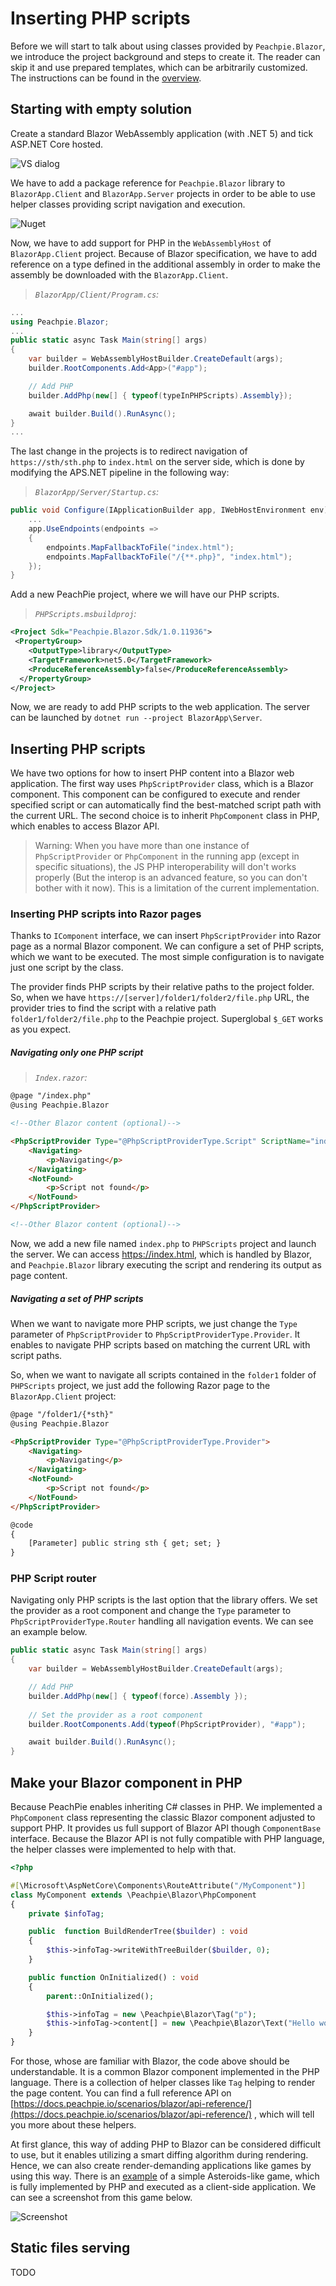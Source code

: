 # Inserting PHP scripts

Before we will start to talk about using classes provided by `Peachpie.Blazor`, we introduce the project background and steps to create it. The reader can skip it and use prepared templates, which can be arbitrarily customized. The instructions can be found in the [overview](https://docs.peachpie.io/scenarios/blazor/overview/).

## Starting with empty solution

Create a standard Blazor WebAssembly application (with .NET 5) and tick ASP.NET Core hosted.

![VS dialog](./images/creating-web-assembly.png)

We have to add a package reference for `Peachpie.Blazor` library to `BlazorApp.Client` and `BlazorApp.Server` projects in order to be able to use helper classes providing script navigation and execution.

![Nuget](./images/nuget.png)

Now, we have to add support for PHP in the `WebAssemblyHost` of `BlazorApp.Client` project. Because of Blazor specification, we have to add reference on a type defined in the additional assembly in order to make the assembly be downloaded with the `BlazorApp.Client`. 

> *`BlazorApp/Client/Program.cs`:*

```c#
...
using Peachpie.Blazor;
...
public static async Task Main(string[] args)
{
    var builder = WebAssemblyHostBuilder.CreateDefault(args);
    builder.RootComponents.Add<App>("#app");

    // Add PHP
    builder.AddPhp(new[] { typeof(typeInPHPScripts).Assembly});

    await builder.Build().RunAsync();
}
...
```

The last change in the projects is to redirect navigation of `https://sth/sth.php`  to `index.html` on the server side, which is done by modifying the APS.NET pipeline in the following way:

> *`BlazorApp/Server/Startup.cs`:*

```c#
public void Configure(IApplicationBuilder app, IWebHostEnvironment env)
	...
    app.UseEndpoints(endpoints =>
    {
        endpoints.MapFallbackToFile("index.html");
        endpoints.MapFallbackToFile("/{**.php}", "index.html");
    });
}
```

Add a new PeachPie project, where we will have our PHP scripts.

> *`PHPScripts.msbuildproj`:*

```xml
<Project Sdk="Peachpie.Blazor.Sdk/1.0.11936">
 <PropertyGroup>
    <OutputType>library</OutputType>
    <TargetFramework>net5.0</TargetFramework>
    <ProduceReferenceAssembly>false</ProduceReferenceAssembly>
  </PropertyGroup>
</Project>
```

Now, we are ready to add PHP scripts to the web application. The server can be launched by `dotnet run --project BlazorApp\Server`.

## Inserting PHP scripts

We have two options for how to insert PHP content into a Blazor web application. The first way uses `PhpScriptProvider` class, which is a Blazor component. This component can be configured to execute and render specified script or can automatically find the best-matched script path with the current URL. The second choice is to inherit `PhpComponent` class in PHP, which enables to access Blazor API.

> Warning: When you have more than one instance of `PhpScriptProvider`  or `PhpComponent` in the running app (except in specific situations), the JS PHP interoperability will don't works properly (But the interop is an advanced feature, so you can don't bother with it now). This is a limitation of the current implementation. 

### Inserting PHP scripts into Razor pages

Thanks to `IComponent` interface, we can insert `PhpScriptProvider` into Razor page as a normal Blazor component. We can configure a set of PHP scripts, which we want to be executed. The most simple configuration is to navigate just one script by the class. 

The provider finds PHP scripts by their relative paths to the project folder. So, when we have `https://[server]/folder1/folder2/file.php` URL, the provider tries to find the script with a relative path `folder1/folder2/file.php` to the Peachpie project. Superglobal `$_GET` works as you expect.

##### Navigating only one PHP script 

> *`Index.razor`:*

```html
@page "/index.php"
@using Peachpie.Blazor

<!--Other Blazor content (optional)-->

<PhpScriptProvider Type="@PhpScriptProviderType.Script" ScriptName="index.php"> 
	<Navigating>          
		<p>Navigating</p>     
	</Navigating>         
	<NotFound>            
		<p>Script not found</p>
	</NotFound>           
</PhpScriptProvider>

<!--Other Blazor content (optional)-->
```

Now, we add a new file named `index.php` to `PHPScripts` project and launch the server. We can access https://index.html, which is handled by Blazor, and `Peachpie.Blazor` library executing the script and rendering its output as page content.

##### Navigating a set of PHP scripts

When we want to navigate more PHP scripts, we just change the `Type` parameter of `PhpScriptProvider` to `PhpScriptProviderType.Provider`. It enables to navigate PHP scripts based on matching the current URL with script paths.

So, when we want to navigate all scripts contained in the `folder1` folder of `PHPScripts` project, we just add the following Razor page to the `BlazorApp.Client` project:

```html
@page "/folder1/{*sth}"
@using Peachpie.Blazor

<PhpScriptProvider Type="@PhpScriptProviderType.Provider"> 
	<Navigating>          
		<p>Navigating</p>     
	</Navigating>         
	<NotFound>            
		<p>Script not found</p>
	</NotFound>           
</PhpScriptProvider>

@code
{
    [Parameter] public string sth { get; set; }
}
```

### PHP Script router

Navigating only PHP scripts is the last option that the library offers. We set the provider as a root component and change the `Type` parameter to `PhpScriptProviderType.Router` handling all navigation events. We can see an example below.

```c#
public static async Task Main(string[] args)
{
    var builder = WebAssemblyHostBuilder.CreateDefault(args);

    // Add PHP
    builder.AddPhp(new[] { typeof(force).Assembly });
    
    // Set the provider as a root component
    builder.RootComponents.Add(typeof(PhpScriptProvider), "#app");

    await builder.Build().RunAsync();
}
```

## Make your Blazor component in PHP 

Because PeachPie enables inheriting C# classes in PHP. We implemented a `PhpComponent` class representing the classic Blazor component adjusted to support PHP. It provides us full support of Blazor API though `ComponentBase` interface. Because the Blazor API is not fully compatible with PHP language, the helper classes were implemented to help with that.

```php
<?php

#[\Microsoft\AspNetCore\Components\RouteAttribute("/MyComponent")]
class MyComponent extends \Peachpie\Blazor\PhpComponent
{	
	private $infoTag;

	public  function BuildRenderTree($builder) : void 
	{
		$this->infoTag->writeWithTreeBuilder($builder, 0);
	}

	public function OnInitialized() : void 
	{
		parent::OnInitialized();

		$this->infoTag = new \Peachpie\Blazor\Tag("p");
        $this->infoTag->content[] = new \Peachpie\Blazor\Text("Hello world");
	}
}
```

For those, whose are familiar with Blazor, the code above should be understandable. It is a common Blazor component implemented in the PHP language. There is a collection of helper classes like `Tag` helping to render the page content. You can find a full reference API on [https://docs.peachpie.io/scenarios/blazor/api-reference/](https://docs.peachpie.io/scenarios/blazor/api-reference/) , which will tell you more about these helpers. 

At first glance, this way of adding PHP to Blazor can be considered difficult to use, but it enables utilizing a smart diffing algorithm during rendering. Hence, we can also create render-demanding applications like games by using this way. There is an [example](https://github.com/peachpiecompiler/peachpie-blazor/tree/dev/docs/src/Tests/Examples/WebGame) of a simple Asteroids-like game, which is fully implemented by PHP and executed as a client-side application. We can see a screenshot from this game below. 

![Screenshot](./images/asteroids.png)

## Static files serving

TODO